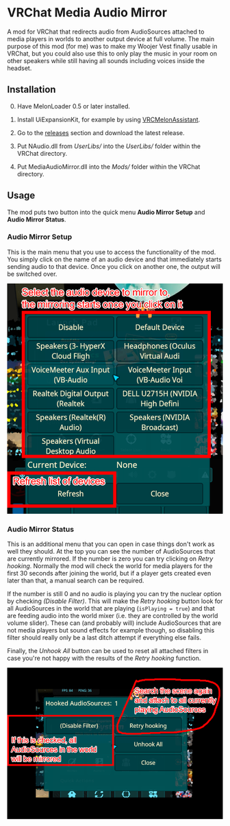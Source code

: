 # VRChat Media Audio Mirror

A mod for VRChat that redirects audio from AudioSources attached to media players in worlds to another output device at full volume.
The main purpose of this mod (for me) was to make my Woojer Vest finally usable in VRChat, but you could also use this to only play the music in your room on other speakers while still having all sounds including voices inside the headset.

## Installation

0. Have MelonLoader 0.5 or later installed.

1. Install UiExpansionKit, for example by using [VRCMelonAssistant](https://github.com/knah/VRCMelonAssistant).

2. Go to the [releases](https://github.com/jangxx/VRCMediaAudioMirror/releases) section and download the latest release.

3. Put NAudio.dll from _UserLibs/_ into the _UserLibs/_ folder within the VRChat directory.

4. Put MediaAudioMirror.dll into the _Mods/_ folder within the VRChat directory.

## Usage

The mod puts two button into the quick menu **Audio Mirror Setup** and **Audio Mirror Status**.

### Audio Mirror Setup

This is the main menu that you use to access the functionality of the mod.
You simply click on the name of an audio device and that immediately starts sending audio to that device.
Once you click on another one, the output will be switched over.

![Audio Mirror Setup screenshot](github/Audio_Mirror_Setup.png)

### Audio Mirror Status

This is an additional menu that you can open in case things don't work as well they should.
At the top you can see the number of AudioSources that are currently mirrored.
If the number is zero you can try clicking on *Retry hooking*.
Normally the mod will check the world for media players for the first 30 seconds after joining the world, but if a player gets created even later than that, a manual search can be required.

If the number is still 0 and no audio is playing you can try the nuclear option by checking _(Disable Filter)_.
This will make the *Retry hooking* button look for all AudioSources in the world that are playing (`isPlaying = true`) and that are feeding audio into the world mixer (i.e. they are controlled by the world volume slider).
These can (and probably will) include AudioSources that are not media players but sound effects for example though, so disabling this filter should really only be a last ditch attempt if everything else fails.

Finally, the _Unhook All_ button can be used to reset all attached filters in case you're not happy with the results of the _Retry hooking_ function.

![Audio Mirror Status screenshot](github/Audio_Mirror_Status.png)